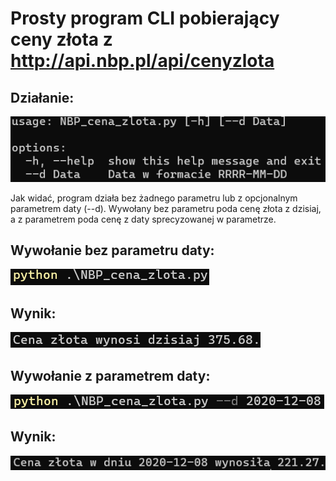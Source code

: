 # Prosty program CLI pobierający ceny złota z http://api.nbp.pl/api/cenyzlota
## Działanie:
![usg](screenshots/usage.png)

Jak widać, program działa bez żadnego parametru lub z opcjonalnym parametrem daty (--d).
Wywołany bez parametru poda cenę złota z dzisiaj, a z parametrem poda cenę z daty sprecyzowanej w parametrze.

## Wywołanie bez parametru daty:
![usg_n](screenshots/wywolanie_bez.png)

## Wynik:
![n](screenshots/bez_output.png)

## Wywołanie z parametrem daty:
![usg_z](screenshots/wywolanie_z.png)

## Wynik:
![z](screenshots/output_z.png)
